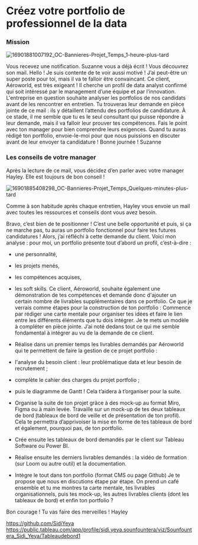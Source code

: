 # Créez votre portfolio de professionnel de la data

### Mission

![16901881007192_OC-Bannieres-Projet_Temps_1-heure-plus-tard](https://github.com/user-attachments/assets/89b1abe7-acf5-4cae-b670-6ff41b85e63b)

Vous recevez une notification. Suzanne vous a déjà écrit ! Vous découvrez son mail.
Hello !
Je suis contente de te voir aussi motivé ! J’ai peut-être un super poste pour toi, mais il va te falloir être convaincant. Ce client, Aéroworld, est très exigeant ! Il cherche un profil de data analyst confirmé qui soit intéressé par le management d’une équipe et par l’innovation. 
L'entreprise en question souhaite analyser les portfolios de nos candidats avant de les rencontrer en entretien. 
Tu trouveras leur demande en pièce jointe de ce mail : ils y détaillent l’attendu des portfolios de candidature. 
À ce stade, il me semble que tu es le seul consultant qui puisse répondre à leur demande, mais il va falloir leur prouver tes compétences. 
Fais le point avec ton manager pour bien comprendre leurs exigences. 
Quand tu auras rédigé ton portfolio, envoie-le-moi pour que nous puissions en discuter avant de leur envoyer ta candidature !
Bonne journée !
Suzanne
### Les conseils de votre manager
Après la lecture de ce mail, vous décidez d’en parler avec votre manager Hayley. Elle est toujours de bon conseil ! 

![16901885408298_OC-Bannieres-Projet_Temps_Quelques-minutes-plus-tard](https://github.com/user-attachments/assets/35ca856d-2aa5-494b-94b8-4e3766f481f1)

Comme à son habitude après chaque entretien, Hayley vous envoie un mail avec toutes les ressources et conseils dont vous avez besoin.

Bravo, c’est bien de te positionner ! 
C’est une belle opportunité et puis, si ça ne marche pas, tu auras un portfolio fonctionnel pour faire tes futures candidatures ! 
Alors, j’ai réfléchi à cette demande du client. 
Voici mon analyse : pour moi, un portfolio présente tout d’abord un profil, c’est-à-dire : 
- une personnalité, 
- les projets menés, 
- les compétences acquises,
- les soft skills.
Ce client, Aéroworld, souhaite également une démonstration de tes compétences et demande donc d'ajouter un certain nombre de livrables supplémentaires dans ce portfolio.
Ce que je verrais comme étapes pour la construction de ton portfolio : 
Commence par rédiger une carte mentale pour organiser tes idées et faire le lien entre les différents éléments que tu dois intégrer.
Je te mets un modèle à compléter en pièce jointe.
J’ai noté dedans tout ce qui me semble fondamental à intégrer au vu de la demande de ce client.

- Réalise dans un premier temps les livrables demandés par Aéroworld qui te permettent de faire la gestion de ce projet portfolio : 
- l'analyse du besoin client : leur problématique data et leur besoin de recrutement ;
- complète le cahier des charges du projet portfolio ;
- puis le diagramme de Gantt ! 
Cela t’aidera à t’organiser pour la suite.
- Organise la suite de ton projet grâce à des mock-up au format Miro, Figma ou à main levée. Travaille sur un mock-up de tes deux tableaux de bord (tableaux de bord de veille et de présentation de ton profil). Cela te permettra d’apprivoiser la mise en forme de tes tableaux de bord et également, pourquoi pas, de ton portfolio. 
- Crée ensuite les tableaux de bord demandés par le client sur Tableau Software ou Power BI.
- Réalise ensuite les derniers livrables demandés : la vidéo de formation (sur Loom ou autre outil) et la documentation.
- Intègre le tout dans ton portfolio (format CMS ou page Github)
Je te propose que nous en discutions étape par étape.
On prend un café ensemble et tu me montres ta carte mentale, tes livrables organisationnels, puis tes mock-up, les autres livrables clients (dont les tableaux de bord) et enfin ton portfolio ?

Bon courage ! Tu vas faire des merveilles !
Hayley


https://github.com/SidiYeya
https://public.tableau.com/app/profile/sidi.yeya.sounfountera/viz/Sounfountera_Sidi_Yeya/Tableaudebord1
